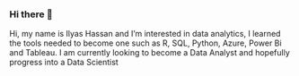 ### Hi there 👋
Hi, my name is Ilyas Hassan and I’m interested in data analytics, I learned the tools needed to become one such as  R, SQL, Python, Azure, Power Bi and Tableau. I am currently looking to become a Data Analyst and hopefully progress into a Data Scientist
